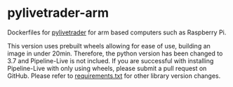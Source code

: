 # pylivetrader-arm

Dockerfiles for [pylivetrader](github.com/alpacahq/pylivetrader) for arm based computers such as Raspberry Pi.

This version uses prebuilt wheels allowing for ease of use, building an image in under 20min. Therefore, the python version has been changed to 3.7 and Pipeline-Live is not inclued. If you are successful with installing Pipeline-Live with only using wheels, please submit a pull request on GitHub. Please refer to [requirements.txt](github.com/bwees/pylivetrader-arm/) for other library version changes.
